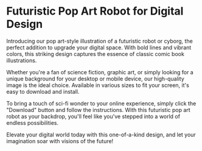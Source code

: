 <!--font:Poppins-->

# Futuristic Pop Art Robot for Digital Design

Introducing our pop art-style illustration of a futuristic robot or cyborg, the perfect addition to upgrade your digital space. With bold lines and vibrant colors, this striking design captures the essence of classic comic book illustrations.

Whether you're a fan of science fiction, graphic art, or simply looking for a unique background for your desktop or mobile device, our high-quality image is the ideal choice. Available in various sizes to fit your screen, it's easy to download and install.

To bring a touch of sci-fi wonder to your online experience, simply click the "Download" button and follow the instructions. With this futuristic pop art robot as your backdrop, you'll feel like you've stepped into a world of endless possibilities.

Elevate your digital world today with this one-of-a-kind design, and let your imagination soar with visions of the future!

<!--

Write me markdown content of website with wallpaper:

"A pop art-style wallpaper featuring a comic book-style illustration of a futuristic robot or cyborg."

The header of the page should not be copy of the text but rather a real content of the website which is using this wallpaper.


---


# Futuristic Robot Wallpaper

Decorate your desktop or mobile screen with our pop art-style wallpaper featuring a comic book-style illustration of a futuristic robot or cyborg. This eye-catching design is perfect for science fiction fans and anyone who loves bold, graphic imagery.

The high-quality wallpaper is available in various sizes to fit your device, and it's easy to download and install. Simply click the "Download" button and follow the instructions.

Upgrade your digital space with this unique and visually striking wallpaper today!


---


Heading should not include word "wallpaper". The website should not be about the wallpaper itself, wallpaper is just a related background, rewrite whole content.


---


# Welcome to the Future: A Pop Art Robot Invasion

Step into a world of futuristic wonder with our pop art-style illustration of a cyborg or robot. This striking design is the perfect backdrop for your desktop or mobile device, adding a touch of sci-fi flair to your digital space.

Our high-quality image captures the essence of classic comic book illustrations, with bold lines and vibrant colors that bring this futuristic robot to life. It's the perfect choice for anyone who loves science fiction, technology, or graphic art.

To download this stunning image, simply click the "Download" button and follow the instructions. You'll be able to choose from various sizes to fit your device, ensuring a seamless and stylish addition to your digital world.

Upgrade your online experience with this one-of-a-kind pop art robot invasion, and let your imagination run wild with visions of the future!


---


Heading is too long, rewrite whole content.


---


# Pop Art Robot Invasion: Upgrade Your Digital Space

Transform your digital world with our pop art-style illustration of a futuristic robot or cyborg. This striking design captures the essence of classic comic book illustrations, with bold lines and vibrant colors that bring this robot to life.

Whether you're a science fiction enthusiast, a lover of graphic art, or simply looking for a unique addition to your digital space, our high-quality image is the perfect choice. Available in various sizes to fit your desktop or mobile device, it's easy to download and install.

To add a touch of sci-fi flair to your online experience, simply click the "Download" button and follow the instructions. With this pop art robot invasion as your backdrop, you'll feel like you've stepped into a world of futuristic wonder.

Upgrade your digital space today and let your imagination run wild with visions of the future!


---


Heading is too long, rewrite whole content.


---


# Futuristic Pop Art Robot: Elevate Your Digital World

Introducing our pop art-style illustration of a futuristic robot or cyborg, the perfect addition to upgrade your digital space. With bold lines and vibrant colors, this striking design captures the essence of classic comic book illustrations.

Whether you're a fan of science fiction, graphic art, or simply looking for a unique background for your desktop or mobile device, our high-quality image is the ideal choice. Available in various sizes to fit your screen, it's easy to download and install.

To bring a touch of sci-fi wonder to your online experience, simply click the "Download" button and follow the instructions. With this futuristic pop art robot as your backdrop, you'll feel like you've stepped into a world of endless possibilities.

Elevate your digital world today with this one-of-a-kind design, and let your imagination soar with visions of the future!


---


Write me a Google font which is best fitting for the website.

Pick from the list:
- Lato
- Alegreya
- Open Sans
- Poppins
- Dancing Script
- Lobster
- IBM Plex Sans
- Exo 2
- Great Vibes
- Barlow Condensed
- Inter
- Raleway
- Futura
- Playfair Display
- Roboto
- Montserrat
- Orbitron


Write just the font name nothing else.


---


Poppins

-->
